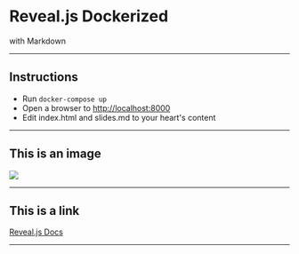 # Reveal.js Dockerized

with Markdown

---

## Instructions

* Run `docker-compose up`
* Open a browser to <http://localhost:8000>
* Edit index.html and slides.md to your heart's content

---

## This is an image

![](https://via.placeholder.com/150)

---

## This is a link

[Reveal.js Docs](https://github.com/hakimel/reveal.js/)

---

<!-- .slide: data-background-image="https://via.placeholder.com/600" -->
